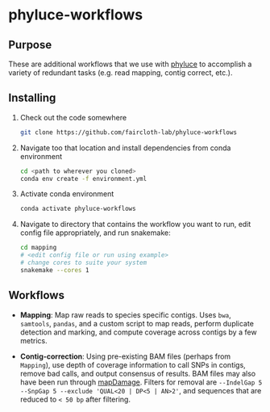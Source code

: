 # phyluce-workflows

## Purpose

These are additional workflows that we use with [phyluce](https://github.com/faircloth-lab/phyluce/tree/master/bin) to accomplish a variety of redundant tasks (e.g. read mapping, contig correct, etc.).

## Installing

1. Check out the code somewhere

    ```bash
    git clone https://github.com/faircloth-lab/phyluce-workflows
    ```

2. Navigate too that location and install dependencies from conda environment

    ```bash
    cd <path to wherever you cloned>
    conda env create -f environment.yml
    ```

3. Activate conda environment

    ```bash
    conda activate phyluce-workflows
    ```

4. Navigate to directory that contains the workflow you want to run, edit config file appropriately, and run snakemake:
        
    ```bash
    cd mapping
    # <edit config file or run using example>
    # change cores to suite your system
    snakemake --cores 1
    ```

## Workflows

* **Mapping**: Map raw reads to species specific contigs.  Uses `bwa`, `samtools`, `pandas`, and a custom script to map reads, perform duplicate detection and marking, and compute coverage across contigs by a few metrics.

* **Contig-correction**: Using pre-existing BAM files (perhaps from `Mapping`), use depth of coverage information to call SNPs in contigs, remove bad calls, and output consensus of results.  BAM files may also have been run through [mapDamage](https://ginolhac.github.io/mapDamage/).  Filters for removal are `--IndelGap 5 --SnpGap 5 --exclude 'QUAL<20 | DP<5 | AN>2'`, and sequences that are reduced to `< 50 bp` after filtering.